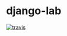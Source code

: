 # django-lab

[![travis][travis-image]][travis-url]

[travis-image]: https://img.shields.io/travis/Yoctol/django-lab.svg?style=flat
[travis-url]: https://travis-ci.org/Yoctol/django-lab
